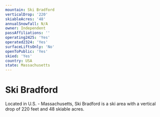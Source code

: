 ```yaml
---
mountain: Ski Bradford
verticalDrop: '220'
skiableAcres: '48'
annualSnowfall: N/A
owner: Independent
passAffiliations: ''
operating2425: 'Yes'
operated2324: 'Yes'
surfaceLiftsOnly: 'No'
openToPublic: 'Yes'
skied: 'Yes'
country: USA
state: Massachusetts
---
```


# Ski Bradford

Located in U.S. - Massachusetts, Ski Bradford is a ski area with a vertical drop of 220 feet and 48 skiable acres.
